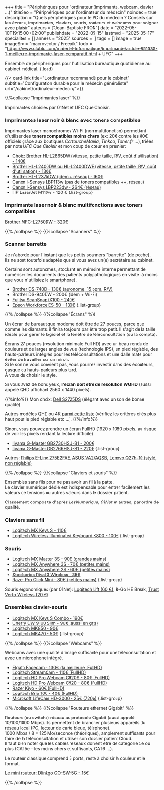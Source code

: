 +++
title = "Périphériques pour l'ordinateur (imprimante, webcam, clavier ...)"
titleSeo = "Périphériques pour l'ordinateur du médecin"
noindex = true
description = "Quels périphériques pour le PC du médecin ? Conseils sur les écrans, imprimantes, claviers, souris, routeurs et webcams pour soigner avec plaisir"
auteurs = ["Jean-Baptiste FRON"]
date = "2022-05-10T19:15:00+02:00"
publishdate = "2022-05-15"
lastmod = "2025-05-17"
specialites = []
annees = "2025"
sources = []
tags = []
image = true
imageSrc = "macrovector / Freepik"
todo = "https://www.clubic.com/materiel-informatique/imprimante/article-851535-1-meilleure-imprimante-laser-comparatif.html + UFC"
+++

Ensemble de périphériques pour l'utilisation bureautique quotidienne au cabinet médical.
{.lead}

{{< card-link title="L'ordinateur recommandé pour le cabinet" subtitle="Configuration durable pour le médecin généraliste" url="/cabinet/ordinateur-medecin/">}}

{{%collapse "Imprimantes laser" %}}

Imprimantes choisies par 01Net et UFC Que Choisir.

### Imprimantes laser noir & blanc avec toners compatibles

Imprimantes laser monochromes Wi-Fi (non multifonction) permettant d'utiliser des **toners compatibles moins chers** (ex: 20€ contre les 80€ officiels grâce aux boutiques *CartoucheMania*, *Tinkco*, *Toner.fr* ...), triées par note *UFC Que Choisir* et mon coup de cœur en premier:

- [Choix: Brother HL-L2865DW (vitesse, petite taille, R/V, coût d'utilisation) - 140€](https://www.idealo.fr/prix/204559569/brother-hl-l2865dw.html)
- [Brother HL-L2400DW ou HL-L2400DWE (vitesse, petite taille, R/V, coût d'utilisation) - 130€](https://www.idealo.fr/prix/203365753/brother-hl-l2400dw.html)
- [Brother HL-L2375DW (idem + réseau) - 160€](https://ledenicheur.fr/product.php?p=4533630)
- Canon i-Sensys LBP113w (pas de toners compatibles ++, réseau)
- [Canon i-Sensys LBP223dw - 264€ (réseau)](https://ledenicheur.fr/product.php?p=6030116)
- HP LaserJet M110w - 120 €
{.list-group}

### Imprimante laser noir & blanc multifonctions avec toners compatibles

[Brother MFC-L2750DW - 320€](https://ledenicheur.fr/product.php?p=4549236)

{{% /collapse %}}
{{%collapse "Scanners" %}}

### Scanner barrette

Je n'aborde pour l'instant que les petits scanners "barrette" (de poche).  
Ils ne sont toutefois adaptés que si vous avez un(e) secrétaire au cabinet.

Certains sont autonomes, stockant en mémoire interne permettant de numériser les documents des patients polypathologiques en visite (à moins que vous n'utilisiez le smartphone).

- [Brother DS-740D - 130€ (autonome, 15 ppm, R/V)](https://ledenicheur.fr/product.php?p=5313874)
- Brother DS-940DW - 200€ (idem + Wi-Fi)
- [Fujitsu ScanSnap iX100 - 240€](https://ledenicheur.fr/product.php?p=2783702)
- [Epson Workforce ES-50 - 130€](https://ledenicheur.fr/product.php?p=4979048)
{.list-group}

{{% /collapse %}}
{{%collapse "Écrans" %}}

Un écran de bureautique moderne doit être de 27 pouces, parce que comme les diamants, il finira toujours par être trop petit. Il s'agit de la taille idéale pour gérer le logiciel et la fenêtre de téléconsultation (ou la compta).

Écrans 27 pouces (résolution minimale Full HD) avec un beau rendu de couleurs et de larges angles de vue (technologie IPS), un pied réglable, des hauts-parleurs intégrés pour les téléconsultations et une dalle mate pour éviter de travailler sur un miroir.  
Si le son ne vous convient pas, vous pourrez investir dans des écouteurs, casque ou hauts-parleurs plus tard.  
À vous de choisir le style.

Si vous avez de bons yeux, **l'écran doit être de résolution WQHD** (aussi appelé QHD affichant 2560 x 1440 pixels).

{{%info%}}
Mon choix: [Dell S2725DS](https://www.idealo.fr/prix/204156921/dell-s2725ds.html) (élégant avec un son de bonne qualité)

Autres modèles QHD ou 4K [parmi cette liste](https://ledenicheur.fr/c/ecrans?1705=2717&528=834&544=13606%7C16660&b_1624=1&b_3453=1&r_89=27-28&sort=price_includes_shipping) (vérifiez les critères cités plus haut pour le pied réglable etc ...).
{{%/info%}}

Sinon, vous pouvez prendre un écran FullHD (1920 x 1080 pixels, au risque de voir les pixels rendant la lecture difficile)

- [Iiyama G-Master GB2730HSU-B1 - 200€](https://ledenicheur.fr/product.php?p=4807294)
- [Iiyama G-Master GB2766HSU-B1 - 220€](https://ledenicheur.fr/product.php?p=5823764)
{.list-group}

Autres: [Philips E-Line 275E2FAE](https://ledenicheur.fr/product.php?p=5577074), [ASUS VA27AQSB](https://ledenicheur.fr/product.php?p=5594415), [Lenovo Q27h-10 (stylé, non réglable)](https://ledenicheur.fr/product.php?p=5362929)

{{% /collapse %}}
{{%collapse "Claviers et souris" %}}

Ensembles sans fils pour ne pas avoir un fil à la patte.  
Le clavier numérique dédié est indispensable pour entrer facilement les valeurs de tensions ou autres valeurs dans le dossier patient.

Classement composite d'après *LesNumerique*, *01Net* et autres, par ordre de qualité.

### Claviers sans fil

- [Logitech MX Keys S - 110€](https://www.idealo.fr/prix/202836425/logitech-mx-keys-s-fr-graphite.html)
- [Logitech Wireless Illuminated Keyboard K800 - 100€](https://ledenicheur.fr/product.php?p=3334273)
{.list-group}

### Souris

- [Logitech MX Master 3S - 90€ (grandes mains)](https://www.idealo.fr/prix/201968115/logitech-mx-master-3s-graphite.html)
- [Logitech MX Anywhere 3S - 70€ (petites mains)](https://www.idealo.fr/prix/202837261/logitech-mx-anywhere-3s-graphite.html)
- [Logitech MX Anywhere 2S - 60€ (petites mains)](https://www.idealo.fr/prix/5638763/logitech-mx-anywhere-2s-noir.html)
- [Steelseries Rival 3 Wireless - 35€](https://www.idealo.fr/prix/200719135/steelseries-rival-3-wireless.html)
- [Razer Pro Click Mini - 80€ (petites mains)](https://ledenicheur.fr/product.php?p=5935454)
{.list-group}

Souris ergonomiques (par 01Net): [Logitech Lift (60 €)](https://ledenicheur.fr/product.php?p=6220032), R-Go HE Break, [Trust Verto Wireless (20 €)](https://fr.shopping.rakuten.com/offer/buy/3316798081/trust-verto-souris.html?bbaid=13044726097&t=6862148&eff_cpt=21749386)

### Ensembles clavier-souris

- [Logitech MX Keys S Combo - 190€](https://www.idealo.fr/prix/202842126/logitech-mx-keys-s-combo-fr.html)
- [Cherry DW 9100 Slim - 90€ (aussi en gris)](https://ledenicheur.fr/product.php?p=5937326)
- [Logitech MK850 - 90€](https://ledenicheur.fr/product.php?p=4137179)
- [Logitech MK470 - 50€](https://ledenicheur.fr/product.php?p=5205505)
{.list-group}

{{% /collapse %}}
{{%collapse "Webcams" %}}

Webcams avec une qualité d'image suffisante pour une téléconsultation et avec un microphone intégré.

- [Elgato Facecam - 130€ (la meilleure, FullHD)](https://ledenicheur.fr/product.php?p=5828769)
- [Logitech StreamCam - 110€ (FullHD)](https://ledenicheur.fr/product.php?p=5278071)
- [Logitech HD Pro Webcam C920S - 80€ (FullHD)](https://ledenicheur.fr/product.php?p=5064507)
- [Logitech HD Pro Webcam C920 - 80€ (FullHD)](https://ledenicheur.fr/product.php?p=1027960)
- [Razer Kiyo - 60€ (FullHD)](https://ledenicheur.fr/product.php?p=4535183)
- [Logitech Brio 100 - 40€ (FullHD)](https://ledenicheur.fr/product.php?p=12224169)
- [Microsoft LifeCam HD-3000 - 25€ (720p)](https://ledenicheur.fr/product.php?p=829887)
{.list-group}

{{% /collapse %}}
{{%collapse "Routeurs ethernet Gigabit" %}}

Routeurs (ou switchs) réseau au protocole Gigabit (aussi appelé 10/100/1000 Mbps). Ils permettent de brancher plusieurs appareils du réseau local (PC, lecteur de carte bleue, téléphone).  
1000 Mbps / 8 = 125 Mo/seconde (théoriques), amplement suffisants pour faire de la téléconsultation et utiliser son dossier patient Cloud.  
Il faut bien noter que les câbles réseaux doivent être de catégorie 5e ou plus (CAT5e - les moins chers et suffisants, CAT6 ...).

Le routeur classique comprend 5 ports, reste à choisir la couleur et le format.

[Le mini routeur: Dlinkgo GO-SW-5G - 15€](https://www.grosbill.com/switch/d-link/20669.aspx?utm_source=flux_awin&utm_campaign=comparateur_prix&utm_content=produit_17169)

{{% /collapse %}}
